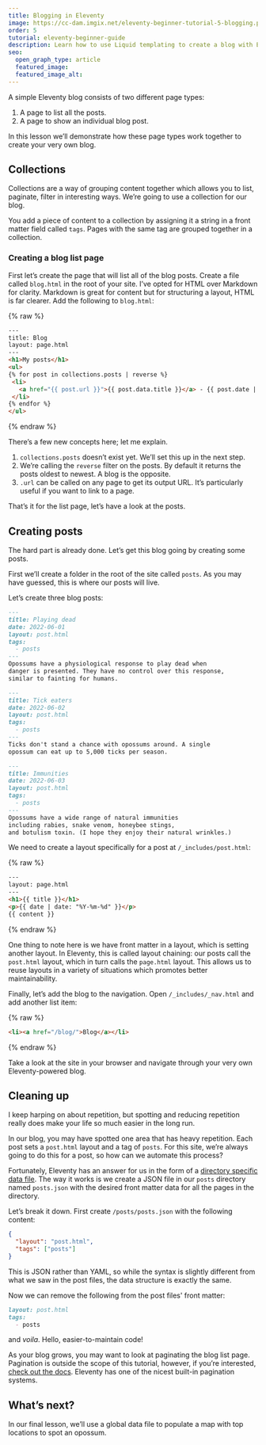 ```yaml
---
title: Blogging in Eleventy
image: https://cc-dam.imgix.net/eleventy-beginner-tutorial-5-blogging.png
order: 5
tutorial: eleventy-beginner-guide
description: Learn how to use Liquid templating to create a blog with Eleventy.
seo:
  open_graph_type: article
  featured_image:
  featured_image_alt:
---
```


A simple Eleventy blog consists of two different page types:

1. A page to list all the posts.
2. A page to show an individual blog post.

In this lesson we’ll demonstrate how these page types work together to create your very own blog.

## Collections

Collections are a way of grouping content together which allows you to list, paginate, filter in interesting ways. We’re going to use a collection for our blog.

You add a piece of content to a collection by assigning it a string in a front matter field called `tags`. Pages with the same tag are grouped together in a collection.

### Creating a blog list page

First let’s create the page that will list all of the blog posts. Create a file called `blog.html` in the root of your site. I’ve opted for HTML over Markdown for clarity. Markdown is great for content but for structuring a layout, HTML is far clearer. Add the following to `blog.html`\:

{% raw %}
 ```html
---
title: Blog
layout: page.html
---
<h1>My posts</h1>
<ul>
{% for post in collections.posts | reverse %}
  <li>
    <a href="{{ post.url }}">{{ post.data.title }}</a> - {{ post.date | readableDate }}
  </li>
{% endfor %}
</ul>
```
{% endraw %}

There’s a few new concepts here; let me explain.

1. `collections.posts` doesn’t exist yet. We’ll set this up in the next step.
2. We’re calling the `reverse` filter on the posts. By default it returns the posts oldest to newest. A blog is the opposite.
3. `.url` can be called on any page to get its output URL. It’s particularly useful if you want to link to a page.

That’s it for the list page, let’s have a look at the posts.

## Creating posts

The hard part is already done. Let’s get this blog going by creating some posts.

First we’ll create a folder in the root of the site called `posts`. As you may have guessed, this is where our posts will live.

Let’s create three blog posts:

```markdown
---
title: Playing dead
date: 2022-06-01
layout: post.html
tags: 
  - posts
---
Opossums have a physiological response to play dead when
danger is presented. They have no control over this response,
similar to fainting for humans.
```


```markdown
---
title: Tick eaters
date: 2022-06-02
layout: post.html
tags: 
  - posts
---
Ticks don't stand a chance with opossums around. A single 
opossum can eat up to 5,000 ticks per season.
```


```markdown
---
title: Immunities
date: 2022-06-03
layout: post.html
tags: 
  - posts
---
Opossums have a wide range of natural immunities 
including rabies, snake venom, honeybee stings, 
and botulism toxin. (I hope they enjoy their natural wrinkles.)
```

We need to create a layout specifically for a post at `/_includes/post.html`\:

{% raw %}
 ```html
---
layout: page.html
---
<h1>{{ title }}</h1>
<p>{{ date | date: "%Y-%m-%d" }}</p>
{{ content }}
```
{% endraw %}

One thing to note here is we have front matter in a layout, which is setting another layout. In Eleventy, this is called layout chaining: our posts call the `post.html` layout, which in turn calls the `page.html` layout. This allows us to reuse layouts in a variety of situations which promotes better maintainability.

Finally, let’s add the blog to the navigation. Open `/_includes/_nav.html` and add another list item:

{% raw %}
 ```html
<li><a href="/blog/">Blog</a></li>
```
{% endraw %}

Take a look at the site in your browser and navigate through your very own Eleventy-powered blog.

## Cleaning up

I keep harping on about repetition, but spotting and reducing repetition really does make your life so much easier in the long run.

In our blog, you may have spotted one area that has heavy repetition. Each post sets a `post.html` layout and a tag of `posts`. For this site, we’re always going to do this for a post, so how can we automate this process?

Fortunately, Eleventy has an answer for us in the form of a [directory specific data file](https://www.11ty.dev/docs/data-template-dir/). The way it works is we create a JSON file in our `posts` directory named `posts.json` with the desired front matter data for all the pages in the directory.

Let’s break it down. First create `/posts/posts.json` with the following content:

```json
{
  "layout": "post.html",
  "tags": ["posts"] 
}
```

This is JSON rather than YAML, so while the syntax is slightly different from what we saw in the post files, the data structure is exactly the same.

Now we can remove the following from the post files' front matter:

```markdown
layout: post.html
tags: 
  - posts
```

and *voila*. Hello, easier-to-maintain code\!

As your blog grows, you may want to look at paginating the blog list page. Pagination is outside the scope of this tutorial, however, if you’re interested, [check out the docs](https://www.11ty.dev/docs/pagination/). Eleventy has one of the nicest built-in pagination systems.

## What’s next?

In our final lesson, we’ll use a global data file to populate a map with top locations to spot an opossum.